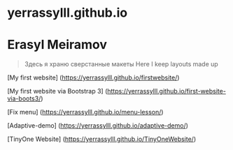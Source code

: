 # yerrassylll.github.io
# Erasyl Meiramov
>Здесь я храню сверстанные макеты
>Here I keep layouts made up

[My first website] (https://yerrassylll.github.io/firstwebsite/)

[My first website via Bootstrap 3] (https://yerrassylll.github.io/first-website-via-boots3/)

[Fix menu] (https://yerrassylll.github.io/menu-lesson/)

[Adaptive-demo] (https://yerrassylll.github.io/adaptive-demo/)

[TinyOne Website] (https://yerrassylll.github.io/TinyOneWebsite/)

